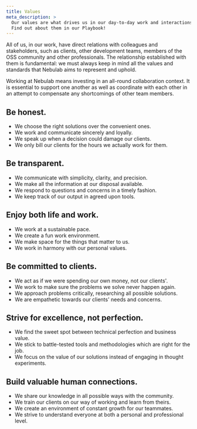 ```yaml
---
title: Values
meta_description: >
  Our values are what drives us in our day-to-day work and interactions with clients and colleagues.
  Find out about them in our Playbook!
---
```


All of us, in our work, have direct relations with colleagues and stakeholders, such as clients, 
other development teams, members of the OSS community and other professionals. The relationship 
established with them is fundamental: we must always keep in mind all the values and standards that 
Nebulab aims to represent and uphold.

Working at Nebulab means investing in an all-round collaboration context. It is essential to support
one another as well as coordinate with each other in an attempt to compensate any shortcomings of 
other team members.

## Be honest.

* We choose the right solutions over the convenient ones.
* We work and communicate sincerely and loyally.
* We speak up when a decision could damage our clients.
* We only bill our clients for the hours we actually work for them.

## Be transparent.

* We communicate with simplicity, clarity, and precision.
* We make all the information at our disposal available.
* We respond to questions and concerns in a timely fashion.
* We keep track of our output in agreed upon tools.

## Enjoy both life and work.

* We work at a sustainable pace.
* We create a fun work environment.
* We make space for the things that matter to us.
* We work in harmony with our personal values.

## Be committed to clients.

* We act as if we were spending our own money, not our clients'.
* We work to make sure the problems we solve never happen again.
* We approach problems critically, researching all possible solutions.
* We are empathetic towards our clients' needs and concerns.

## Strive for excellence, not perfection.

* We find the sweet spot between technical perfection and business value.
* We stick to battle-tested tools and methodologies which are right for the job.
* We focus on the value of our solutions instead of engaging in thought experiments.

## Build valuable human connections.

* We share our knowledge in all possible ways with the community.
* We train our clients on our way of working and learn from theirs.
* We create an environment of constant growth for our teammates.
* We strive to understand everyone at both a personal and professional level. 
